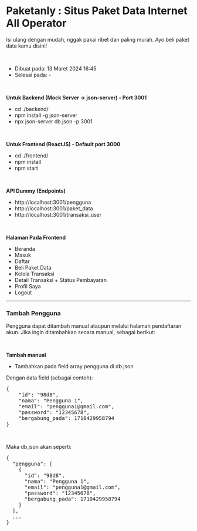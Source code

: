 <h1>Paketanly : Situs Paket Data Internet All Operator</h1>
<p>Isi ulang dengan mudah, nggak pakai ribet dan paling murah. Ayo beli paket data kamu disini!</p>

<br/>

* Dibuat pada: 13 Maret 2024 16:45
* Selesai pada: -

<br/>

<b>Untuk Backend (Mock Server -> json-server) - Port 3001</b>
* cd ./backend/
* npm install -g json-server
* npx json-server db.json -p 3001

<br/>

<b>Untuk Frontend (ReactJS) - Default port 3000</b>
* cd ./frontend/
* npm install
* npm start

<br/>

<b>API Dummy (Endpoints)</b>
* http://localhost:3001/pengguna
* http://localhost:3001/paket_data
* http://localhost:3001/transaksi_user

<br/>

<b>Halaman Pada Frontend</b>
* Beranda
* Masuk
* Daftar
* Beli Paket Data
* Kelola Transaksi
* Detail Transaksi + Status Pembayaran
* Profil Saya
* Logout


--------------------------------

<h3>Tambah Pengguna</h3>
<p>Pengguna dapat ditambah manual ataupun melalui halaman pendaftaran akun. Jika ingin ditambahkan secara manual, sebagai berikut:</p>

<br/>

<b>Tambah manual</b><br/>
* Tambahkan pada field array pengguna di db.json

Dengan data field (sebagai contoh):
<pre>
{
    "id": "98d8",
    "nama": "Pengguna 1",
    "email": "pengguna1@gmail.com",
    "password": "12345678",
    "bergabung_pada": 1710429958794
}
</pre>

<br/>

Maka db.json akan seperti:
<pre>
{
  "pengguna": [
    {
      "id": "98d8",
      "nama": "Pengguna 1",
      "email": "pengguna1@gmail.com",
      "password": "12345678",
      "bergabung_pada": 1710429958794
    }
  ],
  ...
}  
</pre>
</pre>
